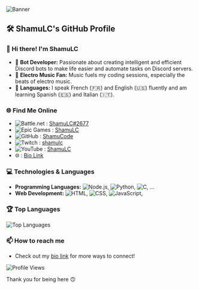 ![Banner](http://siliconorca.free.fr/Cyberpunk2077NightCity4Kanimatedwallpaper-ezgif.com-video-to-gif-converter.gif)

## 🛠 ShamuLC's GitHub Profile

### 👋 Hi there! I'm ShamuLC

- 🤖 **Bot Developer:** Passionate about creating intelligent and efficient Discord bots to make life easier and automate tasks on Discord servers.
- 📀 **Electro Music Fan:** Music fuels my coding sessions, especially the beats of electro music.
- 👅 **Languages:** I speak French (🇫🇷) and English (🇺🇸) fluently and am learning Spanish (🇪🇸) and Italian (🇮🇹).

### 🌐 Find Me Online
- ![Battle.net](https://img.shields.io/badge/Battle.net-00CCFF?style=flat-square&logo=battle.net&logoColor=white) : [ShamuLC#2677](https://overwatch.blizzard.com/fr-fr/career/c156ad87a65db8e0bba620a7%7C453acfef6ec8c47c893ec74259daeebe/)
- ![Epic Games](https://img.shields.io/badge/Epic%20Games-313131?style=flat-square&logo=epic-games&logoColor=white) : [ShamuLC]()
- ![GitHub](https://img.shields.io/badge/GitHub-181717?style=flat-square&logo=github&logoColor=white) : [ShamuCode](https://github.com/ShamuCode)
- ![Twitch](https://img.shields.io/badge/Twitch-9146FF?style=flat-square&logo=twitch&logoColor=white) : [shamulc](https://www.twitch.tv/shamulc)
- ![YouTube](https://img.shields.io/badge/YouTube-FF0000?style=flat-square&logo=youtube&logoColor=white) : [ShamuLC](https://www.youtube.com/channel/UCQhgD0NOsXxp4f4VYToQ8_Q)
- 🌐 : [Bio Link](https://shamulc.bio.link/)

### 💻 Technologies & Languages
- **Programming Languages:** ![Node.js](https://img.shields.io/badge/Node.js-339933?style=flat-square&logo=node.js&logoColor=white), ![Python](https://img.shields.io/badge/Python-3776AB?style=flat-square&logo=python&logoColor=white), ![C](https://img.shields.io/badge/C-00599C?style=flat-square&logo=c&logoColor=white), ...
- **Web Development:** ![HTML](https://img.shields.io/badge/HTML-E34F26?style=flat-square&logo=html5&logoColor=white), ![CSS](https://img.shields.io/badge/CSS-1572B6?style=flat-square&logo=css3&logoColor=white), ![JavaScript](https://img.shields.io/badge/JavaScript-F7DF1E?style=flat-square&logo=javascript&logoColor=black),

<!--
### 📈 GitHub Stats
![ShamuCode's GitHub stats](https://github-readme-stats.vercel.app/api?username=ShamuCode&show_icons=true&theme=radical)
-->
### 🏆 Top Languages
![Top Languages](https://github-readme-stats.vercel.app/api/top-langs/?username=ShamuCode&layout=compact&theme=radical)

<!--
### 🚀 Projects
- **BotProject:** An intelligent bot for task automation.
- **MusicApp:** A web app for streaming and sharing electro music.
- **MultiLingualApp:** An app that supports multiple languages for a global audience.
-->
### 📫 How to reach me
- Check out my [bio link](https://shamulc.bio.link/) for more ways to connect!

![Profile Views](https://komarev.com/ghpvc/?username=ShamuCode&style=flat-square)

Thank you for being here 🙃
